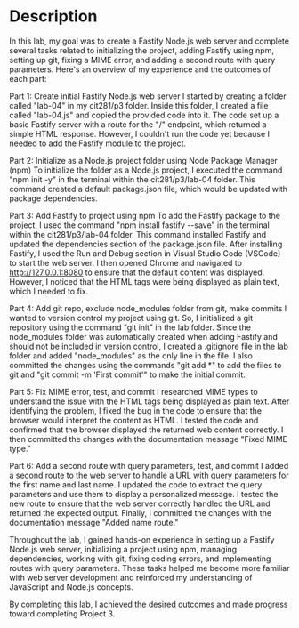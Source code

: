 # Description
In this lab, my goal was to create a Fastify Node.js web server and complete several tasks related to initializing the project, adding Fastify using npm, setting up git, fixing a MIME error, and adding a second route with query parameters. Here's an overview of my experience and the outcomes of each part:

Part 1: Create initial Fastify Node.js web server
I started by creating a folder called "lab-04" in my cit281/p3 folder. Inside this folder, I created a file called "lab-04.js" and copied the provided code into it. The code set up a basic Fastify server with a route for the "/" endpoint, which returned a simple HTML response. However, I couldn't run the code yet because I needed to add the Fastify module to the project.

Part 2: Initialize as a Node.js project folder using Node Package Manager (npm)
To initialize the folder as a Node.js project, I executed the command "npm init -y" in the terminal within the cit281/p3/lab-04 folder. This command created a default package.json file, which would be updated with package dependencies.

Part 3: Add Fastify to project using npm
To add the Fastify package to the project, I used the command "npm install fastify --save" in the terminal within the cit281/p3/lab-04 folder. This command installed Fastify and updated the dependencies section of the package.json file. After installing Fastify, I used the Run and Debug section in Visual Studio Code (VSCode) to start the web server. I then opened Chrome and navigated to http://127.0.0.1:8080 to ensure that the default content was displayed. However, I noticed that the HTML tags were being displayed as plain text, which I needed to fix.

Part 4: Add git repo, exclude node_modules folder from git, make commits
I wanted to version control my project using git. So, I initialized a git repository using the command "git init" in the lab folder. Since the node_modules folder was automatically created when adding Fastify and should not be included in version control, I created a .gitignore file in the lab folder and added "node_modules" as the only line in the file. I also committed the changes using the commands "git add *" to add the files to git and "git commit -m 'First commit'" to make the initial commit.

Part 5: Fix MIME error, test, and commit
I researched MIME types to understand the issue with the HTML tags being displayed as plain text. After identifying the problem, I fixed the bug in the code to ensure that the browser would interpret the content as HTML. I tested the code and confirmed that the browser displayed the returned web content correctly. I then committed the changes with the documentation message "Fixed MIME type."

Part 6: Add a second route with query parameters, test, and commit
I added a second route to the web server to handle a URL with query parameters for the first name and last name. I updated the code to extract the query parameters and use them to display a personalized message. I tested the new route to ensure that the web server correctly handled the URL and returned the expected output. Finally, I committed the changes with the documentation message "Added name route."

Throughout the lab, I gained hands-on experience in setting up a Fastify Node.js web server, initializing a project using npm, managing dependencies, working with git, fixing coding errors, and implementing routes with query parameters. These tasks helped me become more familiar with web server development and reinforced my understanding of JavaScript and Node.js concepts.

By completing this lab, I achieved the desired outcomes and made progress toward completing Project 3.
